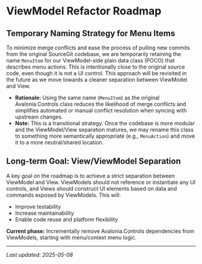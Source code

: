 # ViewModel Refactor Roadmap

## Temporary Naming Strategy for Menu Items

To minimize merge conflicts and ease the process of pulling new commits from the original SourceGit codebase, we are temporarily retaining the name `MenuItem` for our ViewModel-side plain data class (POCO) that describes menu actions. This is intentionally close to the original source code, even though it is not a UI control. This approach will be revisited in the future as we move towards a cleaner separation between ViewModel and View.

- **Rationale:** Using the same name (`MenuItem`) as the original Avalonia.Controls class reduces the likelihood of merge conflicts and simplifies automated or manual conflict resolution when syncing with upstream changes.
- **Note:** This is a transitional strategy. Once the codebase is more modular and the ViewModel/View separation matures, we may rename this class to something more semantically appropriate (e.g., `MenuAction`) and move it to a more neutral/shared location.

## Long-term Goal: View/ViewModel Separation

A key goal on the roadmap is to achieve a strict separation between ViewModel and View. ViewModels should not reference or instantiate any UI controls, and Views should construct UI elements based on data and commands exposed by ViewModels. This will:
- Improve testability
- Increase maintainability
- Enable code reuse and platform flexibility

**Current phase:** Incrementally remove Avalonia.Controls dependencies from ViewModels, starting with menu/context menu logic.

---

_Last updated: 2025-05-08_
